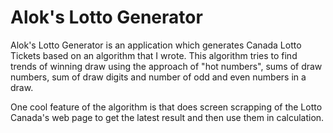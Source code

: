 Alok's Lotto Generator
==============

Alok's Lotto Generator is an application which generates Canada Lotto Tickets based on an algorithm that I wrote. This algorithm tries to find trends of winning draw using the approach of "hot numbers", sums of draw numbers, sum of draw digits and number of odd and even numbers in a draw.

One cool feature of the algorithm is that does screen scrapping of the Lotto Canada's web page to get the latest result and then use them in calculation. 
